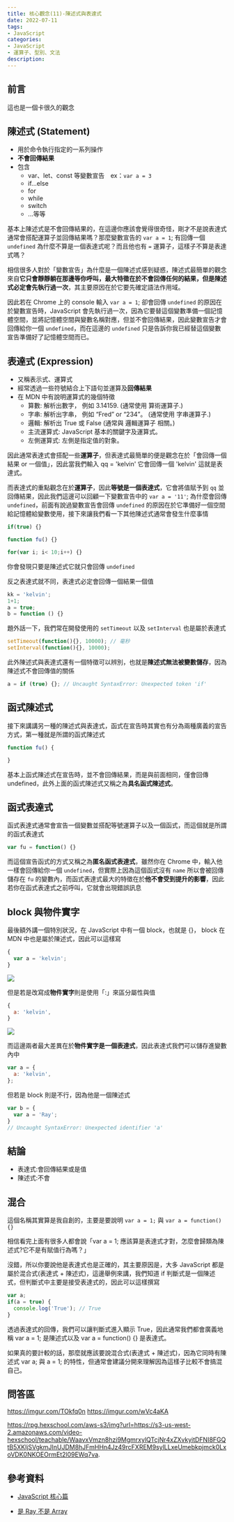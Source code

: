 ```yaml
---
title: 核心觀念(11)-陳述式與表達式
date: 2022-07-11
tags:
- JavaScript
categories:
- JavaScript
- 運算子、型別、文法
description:
---
```


## 前言

這也是一個卡很久的觀念

## 陳述式 (Statement)
- 用於命令執行指定的一系列操作
- **不會回傳結果**
- 包含
  - var、let、const 等變數宣告　ex：`var a = 3`
  - if...else
  - for
  - while
  - switch
  - ...等等

基本上陳述式是不會回傳結果的，在這邊你應該會覺得很奇怪，剛才不是說表達式通常會搭配運算子並回傳結果嗎？那麼變數宣告的 `var a = 1`; 有回傳一個 `undefined` 為什麼不算是一個表達式呢？而且他也有 `=` 運算子，這樣子不算是表達式嗎？

相信很多人對於「變數宣告」為什麼是一個陳述式感到疑惑，陳述式最簡單的觀念來自**它只會靜靜躺在那邊等你呼叫，最大特徵在於不會回傳任何的結果，但是陳述式必定會先執行過一次**，其主要原因在於它要先確定語法作用域。

因此若在 Chrome 上的 console 輸入 `var a = 1`; 卻會回傳 `undefined` 的原因在於變數宣告時，JavaScript 會先執行過一次，因為它要替這個變數準備一個記憶體空間，並將記憶體空間與變數名稱對應，但並不會回傳結果，因此變數宣告才會回傳給你一個 `undefined`，而在這邊的 `undefined` 只是告訴你我已經替這個變數宣告準備好了記憶體空間而已。


## 表達式 (Expression)
- 又稱表示式、運算式
- 經常透過一些符號結合上下語句並運算及**回傳結果**
- 在 MDN 中有說明運算式的幾個特徵
  - 算數: 解析出數字， 例如 3.14159. (通常使用 算術運算子.)
  - 字串: 解析出字串， 例如 “Fred” or “234”。 (通常使用 字串運算子.)
  - 邏輯: 解析出 True 或 False (通常與 邏輯運算子 相關。)
  - 主流運算式: JavaScript 基本的關鍵字及運算式。
  - 左側運算式: 左側是指定值的對象。

因此通常表達式會搭配一些**運算子**，但表達式最簡單的便是觀念在於「會回傳一個結果 or 一個值」，因此當我們輸入 qq = 'kelvin' 它會回傳一個 'kelvin' 這就是表達式。


而表達式的重點觀念在於**運算子**，因此**等號是一個表達式**，它會將值賦予到 `qq` 並回傳結果，因此我們這邊可以回顧一下變數宣告中的 `var a = '11'`; 為什麼會回傳 `undefined`，前面有說過變數宣告會回傳 `undefined` 的原因在於它準備好一個空間給記憶體給變數使用，接下來讓我們看一下其他陳述式通常會發生什麼事情

```javascript
if(true) {}

function fu() {}

for(var i; i< 10;i++) {}
```
你會發現只要是陳述式它就只會回傳 `undefined`

反之表達式就不同，表達式必定會回傳一個結果一個值

```javascript
kk = 'kelvin';
1+1;
a = true;
b = function () {}
```

題外話一下，我們常在開發使用的 `setTimeout` 以及 `setInterval` 也是屬於表達式

```javascript
setTimeout(function(){}, 10000); // 毫秒
setInterval(function(){}, 10000);

```

此外陳述式與表達式還有一個特徵可以辨別，也就是**陳述式無法被變數儲存**，因為陳述式不會回傳值的關係

```javascript
a = if (true) {}; // Uncaught SyntaxError: Unexpected token 'if'
```

## 函式陳述式

接下來講講另一種的陳述式與表達式，函式在宣告時其實也有分為兩種廣義的宣告方式，第一種就是所謂的函式陳述式

```javascript
function fu() {

}
```
基本上函式陳述式在宣告時，並不會回傳結果，而是與前面相同，僅會回傳 undefined，此外上面的函式陳述式又稱之為**具名函式陳述式**。

## 函式表達式

函式表達式通常會宣告一個變數並搭配等號運算子以及一個函式，而這個就是所謂的函式表達式

```javascript
var fu = function() {}
```

而這個宣告函式的方式又稱之為**匿名函式表達式**，雖然你在 Chrome 中，輸入他一樣會回傳給你一個 `undefined`，但實際上因為這個函式沒有 `name` 所以會被回傳儲存在 `fu` 的變數內，而函式表達式最大的特徵在於**他不會受到提升的影響**，因此若你在函式表達式之前呼叫，它就會出現錯誤訊息

## block 與物件實字

最後額外講一個特別狀況，在 JavaScript 中有一個 block，也就是 {}， block 在 MDN 中也是屬於陳述式，因此可以這樣寫

```javascript
{
  var a = 'kelvin';
}
```
![](https://i.imgur.com/IYajADO.png)

但是若是改寫成**物件實字**則是使用「:」來區分屬性與值
```javascript
{
  a: 'kelvin',
}
```
![](https://i.imgur.com/MWqpdEA.png)


而這邊兩者最大差異在於**物件實字是一個表達式**，因此表達式我們可以儲存進變數內中

```javascript
var a = {
  a: 'kelvin',
};
```

但若是 block 則是不行，因為他是一個陳述式

```javascript
var b = {
  var a = 'Ray';
}
// Uncaught SyntaxError: Unexpected identifier 'a'
```

## 結論

- 表達式:會回傳結果或是值
- 陳述式:不會

## 混合

這個名稱其實算是我自創的，主要是要說明 `var a = 1;` 與 `var a = function() {}`

相信看完上面有很多人都會說「var a = 1; 應該算是表達式才對，怎麼會歸類為陳述式?它不是有賦值行為嗎？」

沒錯，所以你要說他是表達式也是正確的，其主要原因是，大多 JavaScript 都是屬於混合式(表達式 + 陳述式)，這邊舉例來講，我們知道 if 判斷式是一個陳述式，但判斷式中主要是接受表達式的，因此可以這樣撰寫

```javascript
var a;
if(a = true) {
  console.log('True'); // True
}

```
透過表達式的回傳，我們可以讓判斷式進入顯示 True，因此通常我們都會廣義地稱 var a = 1; 是陳述式以及 var a = function() {} 是表達式。

如果真的要計較的話，那麼就應該要說混合式(表達式 + 陳述式)，因為它同時有陳述式 var a; 與 a = 1; 的特性，但通常會建議分開來理解因為這樣子比較不會搞混自己。


## 問答區

https://imgur.com/TOkfq0n
https://imgur.com/wVc4aKA

https://rpg.hexschool.com/aws-s3/img?url=https://s3-us-west-2.amazonaws.com/video-hexschool/teachable/WaavxVmzn8hzi9MgmrxylQTcjNr4xZXvkyitDFNI8FGQtB5XKljSVgkmJInUJDM8hJFmHHn4Jz49rcFXREM9sylLLxeUmebkpjmck0LxoVDK0NKOEOrmEt2l09EWq7va.


## 參考資料
- [JavaScript 核心篇](https://www.hexschool.com/courses/js-core.html)

- [是 Ray 不是 Array](https://israynotarray.com/javascript/20200607/196651152/)